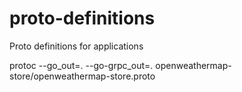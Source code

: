 # proto-definitions
Proto definitions for applications

protoc --go_out=. --go-grpc_out=. openweathermap-store/openweathermap-store.proto